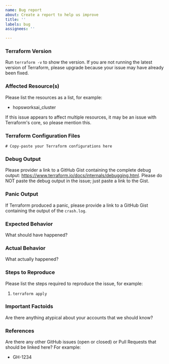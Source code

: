```yaml
---
name: Bug report
about: Create a report to help us improve
title: ''
labels: bug
assignees: ''

---
```


### Terraform Version
Run `terraform -v` to show the version. If you are not running the latest version of Terraform, please upgrade because your issue may have already been fixed.

### Affected Resource(s)
Please list the resources as a list, for example:
- hopsworksai_cluster

If this issue appears to affect multiple resources, it may be an issue with Terraform's core, so please mention this.

### Terraform Configuration Files
```hcl
# Copy-paste your Terraform configurations here 
```

### Debug Output
Please provider a link to a GitHub Gist containing the complete debug output: https://www.terraform.io/docs/internals/debugging.html. Please do NOT paste the debug output in the issue; just paste a link to the Gist.

### Panic Output
If Terraform produced a panic, please provide a link to a GitHub Gist containing the output of the `crash.log`.

### Expected Behavior
What should have happened?

### Actual Behavior
What actually happened?

### Steps to Reproduce
Please list the steps required to reproduce the issue, for example:
1. `terraform apply`

### Important Factoids
Are there anything atypical about your accounts that we should know? 

### References
Are there any other GitHub issues (open or closed) or Pull Requests that should be linked here? For example:
- GH-1234
